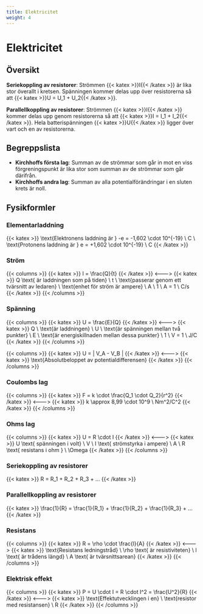 ```yaml
---
title: Elektricitet
weight: 4
---
```


# Elektricitet

## Översikt

**Seriekoppling av resistorer**: Strömmen {{< katex >}}I{{< /katex >}} är lika stor överallt i kretsen. Spänningen kommer delas upp över resistorerna så att {{< katex >}}U = U_1 + U_2{{< /katex >}}.

**Parallellkoppling av resistorer**: Strömmen {{< katex >}}I{{< /katex >}} kommer delas upp genom resistorerna så att {{< katex >}}I = I_1 + I_2{{< /katex >}}. Hela batterispänningen {{< katex >}}U{{< /katex >}} ligger över vart och en av resistorerna.

## Begreppslista

- **Kirchhoffs första lag**: Summan av de strömmar som går in mot en viss förgreningspunkt är lika stor som summan av de strömmar som går därifrån.
- **Kirchhoffs andra lag**: Summan av alla potentialförändringar i en sluten krets är noll.

## Fysikformler

### Elementarladdning

{{< katex >}}
\text{Elektronens laddning är } -e = -1,602 \cdot 10^{-19} \ C \\
\text{Protonens laddning är } e = +1,602 \cdot 10^{-19} \ C
{{< /katex >}}

### Ström

{{< columns >}}
{{< katex >}}
I = \frac{Q}{t}
{{< /katex >}}
<--->
{{< katex >}}
Q \text{ är laddningen som på tiden} \ t \\
\text{passerar genom ett tvärsnitt av ledaren} \\
\text{enhet för ström är ampere} \ A \\
1 \ A = 1 \ C/s
{{< /katex >}}
{{< /columns >}}

### Spänning

{{< columns >}}
{{< katex >}}
U = \frac{E}{Q}
{{< /katex >}}
<--->
{{< katex >}}
Q \ \text{är laddningen} \\
U \ \text{är spänningen mellan två punkter} \\
E \ \text{är energiskillnaden mellan dessa punkter} \\
1 \ V = 1 \ J/C
{{< /katex >}}
{{< /columns >}}

{{< columns >}}
{{< katex >}}
U = | V_A - V_B |
{{< /katex >}}
<--->
{{< katex >}}
\text{Absolutbeloppet av potentialdifferensen}
{{< /katex >}}
{{< /columns >}}

### Coulombs lag

{{< columns >}}
{{< katex >}}
F = k \cdot \frac{Q_1 \cdot Q_2}{r^2}
{{< /katex >}}
<--->
{{< katex >}}
k \approx 8,99 \cdot 10^9 \ Nm^2/C^2
{{< /katex >}}
{{< /columns >}}

### Ohms lag

{{< columns >}}
{{< katex >}}
U = R \cdot I
{{< /katex >}}
<--->
{{< katex >}}
U \text{ spänningen i volt} \ V \\
I \text{ strömstyrka i ampere} \ A \\
R \text{ resistans i ohm } \ \Omega
{{< /katex >}}
{{< /columns >}}

### Seriekoppling av resistorer

{{< katex >}}
R = R_1 + R_2 + R_3 + ...
{{< /katex >}}

### Parallellkoppling av resistorer

{{< katex >}}
\frac{1}{R} = \frac{1}{R_1} + \frac{1}{R_2} + \frac{1}{R_3} + ...
{{< /katex >}}

### Resistans

{{< columns >}}
{{< katex >}}
R = \rho \cdot \frac{l}{A}
{{< /katex >}}
<--->
{{< katex >}}
\text{Resistans ledningstråd} \\
\rho \text{ är resistiviteten} \\
l \text{ är trådens längd} \\
A \text{ är tvärsnittsarean}
{{< /katex >}}
{{< /columns >}}

### Elektrisk effekt

{{< columns >}}
{{< katex >}}
P = U \cdot I = R \cdot I^2 = \frac{U^2}{R}
{{< /katex >}}
<--->
{{< katex >}}
\text{Effektutvecklingen i en} \\
\text{resistor med resistansen} \ R
{{< /katex >}}
{{< /columns >}}
